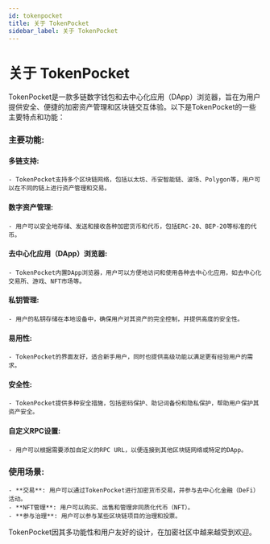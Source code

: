 ```yaml
---
id: tokenpocket
title: 关于 TokenPocket
sidebar_label: 关于 TokenPocket
---
```


# 关于 TokenPocket

TokenPocket是一款多链数字钱包和去中心化应用（DApp）浏览器，旨在为用户提供安全、便捷的加密资产管理和区块链交互体验。以下是TokenPocket的一些主要特点和功能：

### 主要功能:

#### 多链支持:
    - TokenPocket支持多个区块链网络，包括以太坊、币安智能链、波场、Polygon等，用户可以在不同的链上进行资产管理和交易。

#### 数字资产管理:
    - 用户可以安全地存储、发送和接收各种加密货币和代币，包括ERC-20、BEP-20等标准的代币。

#### 去中心化应用（DApp）浏览器:
    - TokenPocket内置DApp浏览器，用户可以方便地访问和使用各种去中心化应用，如去中心化交易所、游戏、NFT市场等。

#### 私钥管理:
    - 用户的私钥存储在本地设备中，确保用户对其资产的完全控制，并提供高度的安全性。

#### 易用性:
    - TokenPocket的界面友好，适合新手用户，同时也提供高级功能以满足更有经验用户的需求。

#### 安全性:
    - TokenPocket提供多种安全措施，包括密码保护、助记词备份和隐私保护，帮助用户保护其资产安全。

#### 自定义RPC设置:
    - 用户可以根据需要添加自定义的RPC URL，以便连接到其他区块链网络或特定的DApp。

### 使用场景:
    - **交易**: 用户可以通过TokenPocket进行加密货币交易，并参与去中心化金融（DeFi）活动。
    - **NFT管理**: 用户可以购买、出售和管理非同质化代币（NFT）。
    - **参与治理**: 用户可以参与某些区块链项目的治理和投票。

TokenPocket因其多功能性和用户友好的设计，在加密社区中越来越受到欢迎。